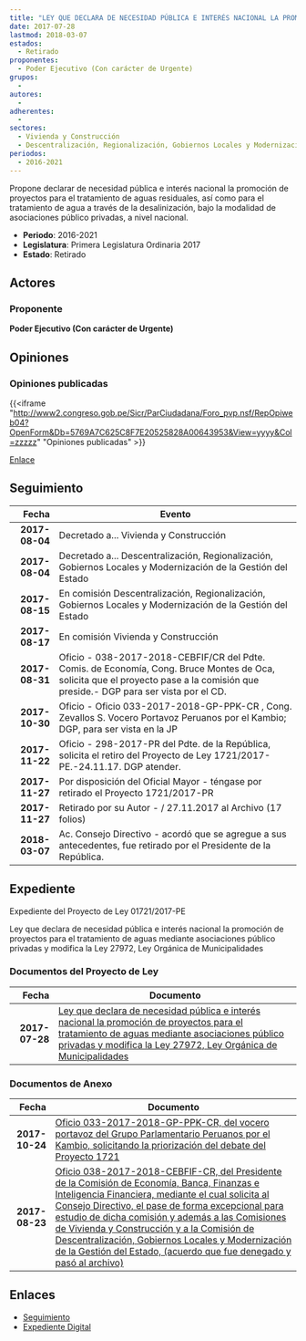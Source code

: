 ```yaml
---
title: "LEY QUE DECLARA DE NECESIDAD PÚBLICA E INTERÉS NACIONAL LA PROMOCIÓN DE PROYECTOS PARA EL TRATAMIENTO DE AGUAS MEDIANTE ASOCIACIONES PÚBLICO PRIVADAS Y MODIFICA LA LEY 27972, LEY ORGÁNICA DE MUNICIPALIDADES"
date: 2017-07-28
lastmod: 2018-03-07
estados: 
  - Retirado
proponentes: 
  - Poder Ejecutivo (Con carácter de Urgente)
grupos: 
  - 
autores: 
  - 
adherentes: 
  - 
sectores: 
  - Vivienda y Construcción
  - Descentralización, Regionalización, Gobiernos Locales y Modernización de la Gestión del Estado
periodos: 
  - 2016-2021
---
```


Propone declarar de necesidad pública e interés nacional la promoción de proyectos para el tratamiento de aguas residuales, así como para el tratamiento de agua a través de la desalinización, bajo la modalidad de asociaciones público privadas, a nivel nacional.

- **Periodo**: 2016-2021
- **Legislatura**: Primera Legislatura Ordinaria 2017
- **Estado**: Retirado

## Actores

### Proponente

**Poder Ejecutivo (Con carácter de Urgente)**


## Opiniones

### Opiniones publicadas

{{<iframe "http://www2.congreso.gob.pe/Sicr/ParCiudadana/Foro_pvp.nsf/RepOpiweb04?OpenForm&Db=5769A7C625C8F7E20525828A00643953&View=yyyy&Col=zzzzz" "Opiniones publicadas" >}}

[Enlace](http://www2.congreso.gob.pe/Sicr/ParCiudadana/Foro_pvp.nsf/RepOpiweb04?OpenForm&Db=5769A7C625C8F7E20525828A00643953&View=yyyy&Col=zzzzz)

## Seguimiento

| Fecha | Evento |
|------:|--------|
| **2017-08-04** | Decretado a... Vivienda y Construcción|
| **2017-08-04** | Decretado a... Descentralización, Regionalización, Gobiernos Locales y Modernización de la Gestión del Estado|
| **2017-08-15** | En comisión Descentralización, Regionalización, Gobiernos Locales y Modernización de la Gestión del Estado|
| **2017-08-17** | En comisión Vivienda y Construcción|
| **2017-08-31** | Oficio - 038-2017-2018-CEBFIF/CR del Pdte. Comis. de Economía, Cong. Bruce Montes de Oca, solicita que el proyecto pase a la comisión que preside.- DGP para ser vista por el CD.|
| **2017-10-30** | Oficio - Oficio 033-2017-2018-GP-PPK-CR , Cong. Zevallos S. Vocero Portavoz Peruanos por el Kambio; DGP, para ser vista en la JP|
| **2017-11-22** | Oficio - 298-2017-PR del Pdte. de la República, solicita el retiro del Proyecto de Ley 1721/2017-PE.-24.11.17. DGP atender.|
| **2017-11-27** | Por disposición del Oficial Mayor - téngase por retirado el Proyecto 1721/2017-PR|
| **2017-11-27** | Retirado por su Autor - / 27.11.2017 al Archivo (17 folios)|
| **2018-03-07** | Ac. Consejo Directivo - acordó que se agregue a sus antecedentes, fue retirado por el Presidente de la República.|


## Expediente

Expediente del Proyecto de Ley 01721/2017-PE

Ley que declara de necesidad pública e interés nacional la promoción de proyectos para el tratamiento de aguas mediante asociaciones público privadas y modifica la Ley 27972, Ley Orgánica de Municipalidades


### Documentos del Proyecto de Ley

| Fecha | Documento |
|------:|--------|
| **2017-07-28** | [Ley que declara de necesidad pública e interés nacional la promoción de proyectos para el tratamiento de aguas mediante asociaciones público privadas y modifica la Ley 27972, Ley Orgánica de Municipalidades](http://www.leyes.congreso.gob.pe/Documentos/2016_2021/Proyectos_de_Ley_y_de_Resoluciones_Legislativas/PL0172120170728.pdf) |

### Documentos de Anexo

| Fecha | Documento |
|------:|--------|
| **2017-10-24** | [Oficio 033-2017-2018-GP-PPK-CR, del vocero portavoz del Grupo Parlamentario Peruanos por el Kambio, solicitando la priorización del debate del Proyecto 1721](http://www.leyes.congreso.gob.pe/Documentos/2016_2021/Oficios/Congresistas/OFICIO-033-2017-2018-GP-PPK-CR.PDF) |
| **2017-08-23** | [Oficio 038-2017-2018-CEBFIF-CR, del Presidente de la Comisión de Economía, Banca, Finanzas e Inteligencia Financiera, mediante el cual solicita al Consejo Directivo, el pase de forma excepcional para estudio de dicha comisión y además a las Comisiones de Vivienda y Construcción y a la Comisión de Descentralización, Gobiernos Locales y Modernización de la Gestión del Estado, (acuerdo que fue denegado y pasó al archivo)](http://www.leyes.congreso.gob.pe/Documentos/2016_2021/Oficios/Comisiones_Ordinarias/OFICIO-038-2017-2018-CEBFIF-CR..pdf) |

## Enlaces 

- [Seguimiento](http://www2.congreso.gob.pe/Sicr/TraDocEstProc/CLProLey2016.nsf/f7fff46988ca05b1052578e100829cc7/3b0fafdeb0ab7e5c0525816b005a0faf?OpenDocument)
- [Expediente Digital](http://www2.congreso.gob.pe/Sicr/TraDocEstProc/CLProLey2016.nsf/f7fff46988ca05b1052578e100829cc7/3b0fafdeb0ab7e5c0525816b005a0faf?OpenDocument&Click=05257FB7005EB655.eb71d0cf91d8294e05256cdf006b5706/$Body/0.1C6C)

